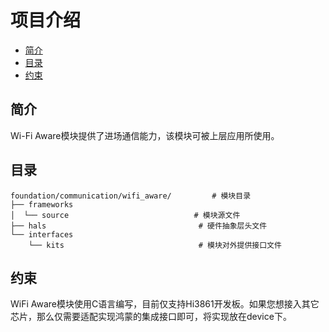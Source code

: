 # 项目介绍<a name="ZH-CN_TOPIC_0000001124444687"></a>

-   [简介](#section11660541593)
-   [目录](#section1464106163817)
-   [约束](#section13591154411)

## 简介<a name="section11660541593"></a>

Wi-Fi Aware模块提供了进场通信能力，该模块可被上层应用所使用。

## 目录<a name="section1464106163817"></a>

```
foundation/communication/wifi_aware/         # 模块目录
├── frameworks
│  └── source                            # 模块源文件
├── hals                                  # 硬件抽象层头文件
└── interfaces
    └── kits                              # 模块对外提供接口文件
```

## 约束<a name="section13591154411"></a>

WiFi Aware模块使用C语言编写，目前仅支持Hi3861开发板。如果您想接入其它芯片，那么仅需要适配实现鸿蒙的集成接口即可，将实现放在device下。

